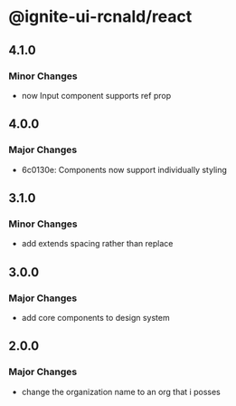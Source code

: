 # @ignite-ui-rcnald/react

## 4.1.0

### Minor Changes

- now Input component supports ref prop

## 4.0.0

### Major Changes

- 6c0130e: Components now support individually styling

## 3.1.0

### Minor Changes

- add extends spacing rather than replace

## 3.0.0

### Major Changes

- add core components to design system

## 2.0.0

### Major Changes

- change the organization name to an org that i posses
